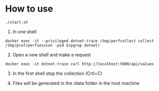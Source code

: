 # How to use
```
./start.sh
```

1. In one shell 

``` 
docker exec -it --privileged dotnet-trace /tmp/perfcollect collect /tmp/prof/perfsession -pid $(pgrep dotnet)
```
2. Open a new shell and make a request
```
docker exec -it dotnet-trace curl http://localhost:5000/api/values
```
3. In the first shell stop the collection (Crtl+C) 

4. Files will be generated in the /data folder in the host machine